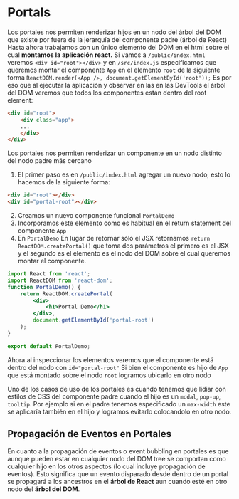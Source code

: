 # Portals
Los portales nos permiten renderizar hijos en un nodo del árbol del DOM que existe por fuera de la jerarquía del componente padre (árbol de React) 
Hasta ahora trabajamos con un único elemento del DOM en el html sobre el cual **montamos la aplicación react.**
Si vamos a `/public/index.html` veremos `<div id="root"></div>` y en `/src/index.js` especificamos que queremos montar el componente `App` en el elemento `root` de la siguiente forma `ReactDOM.render(<App />, document.getElementById('root'));`
Es por eso que al ejecutar la aplicación y observar en las en las DevTools el árbol del DOM veremos que todos los componentes están dentro del root element:
```html
<div id="root">
	<div class="app">
	...
	</div>
</div>
```
Los portales nos permiten renderizar un componente en un nodo distinto del nodo padre más cercano
1. El primer paso es en `/public/index.html` agregar un nuevo nodo, esto lo hacemos de la siguiente forma:
```html
<div id="root"></div>
<div id="portal-root"></div>
```

2. Creamos un nuevo componente funcional `PortalDemo`
3. Incorporamos este elemento como es habitual en el return statement del componente `App`
4. En `PortalDemo` En lugar de retornar sólo el JSX retornamos `return ReactDOM.createPortal()` que toma dos parámetros el primero es el JSX y el segundo es el elemento es el nodo del DOM sobre el cual queremos montar el componente.
```jsx
import React from 'react';
import ReactDOM from 'react-dom';
function PortalDemo() {
	return ReactDOM.createPortal(
		<div>
			<h1>Portal Demo</h1>
		</div>,
		document.getElementById('portal-root')
	);
}

export default PortalDemo;

```
Ahora al inspeccionar los elementos veremos que el componente está dentro del nodo con `id="portal-root"`
Si bien el componente es hijo de `App` que está montado sobre el nodo `root` logramos ubicarlo en otro nodo

Uno de los casos de uso de los portales es cuando tenemos que lidiar con estilos de CSS del componente padre cuando el hijo es un `modal`, `pop-up`, `tooltip`. Por ejemplo si en el padre tenemos especificado un `max-width` este se aplicaría también en el hijo y logramos evitarlo colocandolo en otro nodo.

## Propagación de Eventos en Portales
En cuanto a la propagación de eventos o event bubbling en portales es que aunque pueden estar en cualquier nodo del DOM tree se comportan como cualquier hijo en los otros aspectos (lo cual incluye propagación de eventos). Esto significa que un evento disparado desde dentro de un portal se propagará a los ancestros en el **árbol de React** aun cuando esté en otro nodo del **árbol del DOM**. 